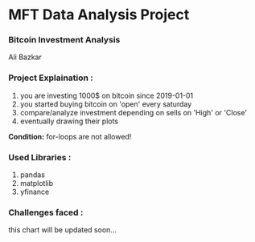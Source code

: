 # MFT Data Analysis Project
### Bitcoin Investment Analysis
Ali Bazkar

### Project Explaination :
1) you are investing 1000$ on bitcoin since 2019-01-01
2) you started buying bitcoin on 'open' every saturday
3) compare/analyze investment depending on sells on 'High' or 'Close'
4) eventually drawing their plots
   
**Condition:** for-loops are not allowed!

### Used Libraries :
1. pandas
2. matplotlib
3. yfinance

### Challenges faced :
this chart will be updated soon...

